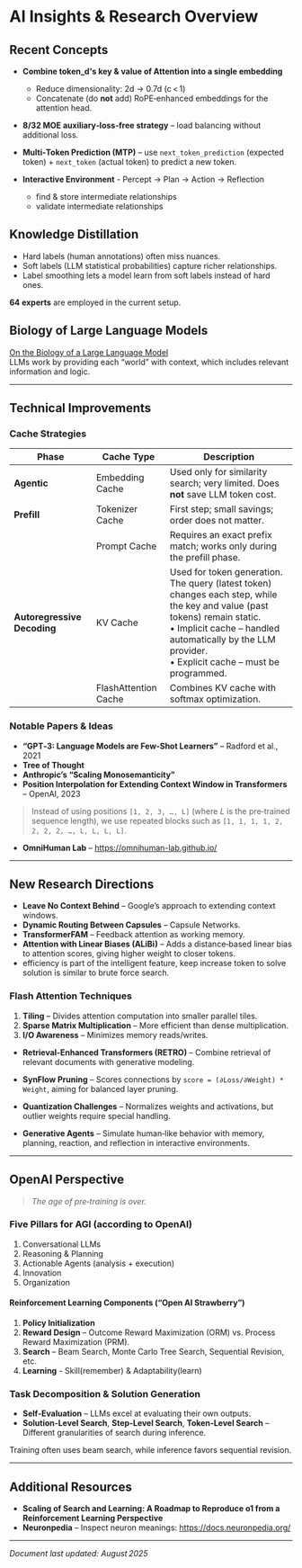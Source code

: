 # AI Insights & Research Overview

## Recent Concepts

- **Combine token_d's key & value of Attention into a single embedding**  
  - Reduce dimensionality: 2d → 0.7d (c < 1)  
  - Concatenate (do **not** add) RoPE‑enhanced embeddings for the attention head.

- **8/32 MOE auxiliary‑loss‑free strategy** – load balancing without additional loss.

- **Multi‑Token Prediction (MTP)** – use `next_token_prediction` (expected token) + `next_token` (actual token) to predict a new token.

- **Interactive Environment** - Percept -> Plan -> Action -> Reflection
  - find & store intermediate relationships
  - validate intermediate relationships

## Knowledge Distillation

- Hard labels (human annotations) often miss nuances.  
- Soft labels (LLM statistical probabilities) capture richer relationships.  
- Label smoothing lets a model learn from soft labels instead of hard ones.  

**64 experts** are employed in the current setup.

## Biology of Large Language Models

[On the Biology of a Large Language Model](https://transformer-circuits.pub/2025/attribution-graphs/biology.html)  
LLMs work by providing each “world” with context, which includes relevant information and logic.

---

## Technical Improvements

### Cache Strategies

| Phase                     | Cache Type          | Description |
|---------------------------|---------------------|-------------|
| **Agentic**               | Embedding Cache     | Used only for similarity search; very limited. Does **not** save LLM token cost. |
| **Prefill**               | Tokenizer Cache     | First step; small savings; order does not matter. |
|                           | Prompt Cache        | Requires an exact prefix match; works only during the prefill phase. |
| **Autoregressive Decoding** | KV Cache            | Used for token generation. The query (latest token) changes each step, while the key and value (past tokens) remain static.<br>• Implicit cache – handled automatically by the LLM provider.<br>• Explicit cache – must be programmed. |
|                           | FlashAttention Cache| Combines KV cache with softmax optimization. |

### Notable Papers & Ideas

- **“GPT‑3: Language Models are Few‑Shot Learners”** – Radford et al., 2021  
- **Tree of Thought**  
- **Anthropic’s “Scaling Monosemanticity”**  
- **Position Interpolation for Extending Context Window in Transformers** – OpenAI, 2023  

> Instead of using positions `[1, 2, 3, …, L]` (where *L* is the pre‑trained sequence length), we use repeated blocks such as `[1, 1, 1, 1, 2, 2, 2, 2, …, L, L, L, L]`.

- **OmniHuman Lab** – <https://omnihuman-lab.github.io/>

---

## New Research Directions

- **Leave No Context Behind** – Google’s approach to extending context windows.  
- **Dynamic Routing Between Capsules** – Capsule Networks.  
- **TransformerFAM** – Feedback attention as working memory.  
- **Attention with Linear Biases (ALiBi)** – Adds a distance‑based linear bias to attention scores, giving higher weight to closer tokens.  
- efficiency is part of the intelligent feature, keep increase token to solve solution is similar to brute force search.

### Flash Attention Techniques

1. **Tiling** – Divides attention computation into smaller parallel tiles.  
2. **Sparse Matrix Multiplication** – More efficient than dense multiplication.  
3. **I/O Awareness** – Minimizes memory reads/writes.

- **Retrieval‑Enhanced Transformers (RETRO)** – Combine retrieval of relevant documents with generative modeling.  

- **SynFlow Pruning** – Scores connections by `score = (∂Loss/∂Weight) * Weight`, aiming for balanced layer pruning.  

- **Quantization Challenges** – Normalizes weights and activations, but outlier weights require special handling.

- **Generative Agents** – Simulate human‑like behavior with memory, planning, reaction, and reflection in interactive environments.

---

## OpenAI Perspective

> *The age of pre‑training is over.*

### Five Pillars for AGI (according to OpenAI)

1. Conversational LLMs  
2. Reasoning & Planning  
3. Actionable Agents (analysis + execution)  
4. Innovation  
5. Organization  

#### Reinforcement Learning Components (“Open AI Strawberry”)

1. **Policy Initialization**  
2. **Reward Design** – Outcome Reward Maximization (ORM) vs. Process Reward Maximization (PRM).  
3. **Search** – Beam Search, Monte Carlo Tree Search, Sequential Revision, etc.  
4. **Learning**  - Skill(remember) & Adaptability(learn)

### Task Decomposition & Solution Generation

- **Self‑Evaluation** – LLMs excel at evaluating their own outputs.  
- **Solution‑Level Search**, **Step‑Level Search**, **Token‑Level Search** – Different granularities of search during inference.

Training often uses beam search, while inference favors sequential revision.

---

## Additional Resources

- **Scaling of Search and Learning: A Roadmap to Reproduce o1 from a Reinforcement Learning Perspective**  
- **Neuronpedia** – Inspect neuron meanings: <https://docs.neuronpedia.org/>

---

*Document last updated: August 2025*

